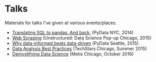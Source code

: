 Talks
=====

Materials for talks I've given at various events/places.

- [Translating SQL to pandas. And back.](https://github.com/gjreda/pydata2014nyc) (PyData NYC, 2014)
- [Web Scraping](https://github.com/gjreda/datapopup2015chi) (Unstructured: Data Science Pop-up Chicago, 2015)
- [Why data-informed beats data-driven](https://github.com/gjreda/pydata2015sea) (PyData Seattle, 2015)
- [Data Analysis Best Practices](https://github.com/gjreda/talks/tree/master/techstars2015chi) (TechStars Chicago, Summer 2015)
- [Demystifying Data Science](/metis2016chi/my-path-to-data-science.pdf) (Metis Chicago, October 2016)
